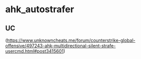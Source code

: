 # ahk_autostrafer



## UC
(https://www.unknowncheats.me/forum/counterstrike-global-offensive/497243-ahk-multidirectional-silent-strafe-usercmd.html#post3415601)
